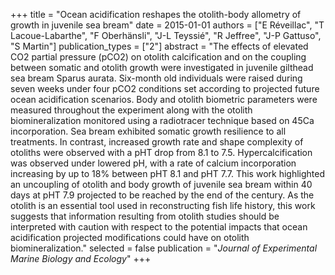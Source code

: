+++
title = "Ocean acidification reshapes the otolith-body allometry of growth in juvenile sea bream"
date = 2015-01-01
authors = ["E Réveillac", "T Lacoue-Labarthe", "F Oberhänsli", "J-L Teyssié", "R Jeffree", "J-P Gattuso", "S Martin"]
publication_types = ["2"]
abstract = "The effects of elevated CO2 partial pressure (pCO2) on otolith calcification and on the coupling between somatic and otolith growth were investigated in juvenile gilthead sea bream Sparus aurata. Six-month old individuals were raised during seven weeks under four pCO2 conditions set according to projected future ocean acidification scenarios. Body and otolith biometric parameters were measured throughout the experiment along with the otolith biomineralization monitored using a radiotracer technique based on 45Ca incorporation. Sea bream exhibited somatic growth resilience to all treatments. In contrast, increased growth rate and shape complexity of otoliths were observed with a pHT drop from 8.1 to 7.5. Hypercalcification was observed under lowered pH, with a rate of calcium incorporation increasing by up to 18% between pHT 8.1 and pHT 7.7. This work highlighted an uncoupling of otolith and body growth of juvenile sea bream within 40 days at pHT 7.9 projected to be reached by the end of the century. As the otolith is an essential tool used in reconstructing fish life history, this work suggests that information resulting from otolith studies should be interpreted with caution with respect to the potential impacts that ocean acidification projected modifications could have on otolith biomineralization."
selected = false
publication = "*Journal of Experimental Marine Biology and Ecology*"
+++

